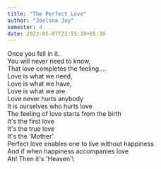 ```yaml
---
title: "The Perfect Love"
author: "Joelsna Joy"
semester: 4
date: 2023-05-07T22:55:10+05:30
---
```


Once you fell in it.\
You will never need to know,\
That love completes the feeling....\
Love is what we need,\
Love is what we have,\
Love is what we are\
Love never hurts anybody\
It is ourselves who hurts love\
The feeling of love starts from the birth\
It's the first love\
It's the true love\
It's the 'Mother'.\
Perfect love enables one to live without happiness\
And if when happiness accompanies love\
Ah! Then it's 'Heaven'\

